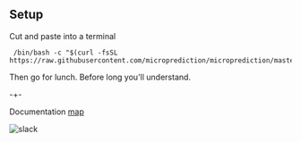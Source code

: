 

## Setup
Cut and paste into a terminal

     /bin/bash -c "$(curl -fsSL https://raw.githubusercontent.com/microprediction/microprediction/master/shell_examples/setup.sh)"
     
Then go for lunch. Before long you'll understand.  
 
-+- 

Documentation [map](https://microprediction.github.io/microprediction/map.html)


![slack](/microprediction/assets/images/dashboard.png)


 
